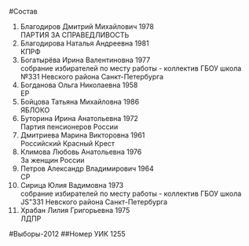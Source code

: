 #Состав
1. Благодиров Дмитрий Михайлович 1978   
    ПАРТИЯ ЗА СПРАВЕДЛИВОСТЬ
2. Благодирова Наталья Андреевна 1981   
    КПРФ
3. Богатырёва Ирина Валентиновна 1977   
    собрание избирателей по месту работы - коллектив ГБОУ школа №331 Невского района Санкт-Петербурга
4. Богданова Ольга Николаевна 1958   
    ЕР
5. Бойцова Татьяна Михайловна 1986   
    ЯБЛОКО
6. Буторина Ирина Анатольевна 1972   
    Партия пенсионеров России
7. Дмитриева Марина Викторовна 1961   
    Российский Красный Крест
8. Климова Любовь Анатольевна 1976   
    За женщин России
9. Петров Александр Владимирович 1964   
    СР
10. Сирица Юлия Вадимовна 1973   
    собрание избирателей по месту работы - коллектив ГБОУ школа JS"331 Невского района Санкт-Петербурга
11. Храбан Лилия Григорьевна 1975   
    ЛДПР

#Выборы-2012
##Номер УИК
1255